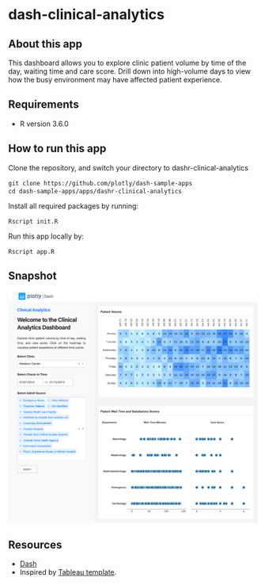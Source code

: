 # dash-clinical-analytics

## About this app

This dashboard allows you to explore clinic patient volume by time of the day, waiting time and care score. Drill down into high-volume days to view how the busy environment may have affected patient experience.

## Requirements

* R version 3.6.0

## How to run this app

Clone the repository, and switch your directory to dashr-clinical-analytics

```
git clone https://github.com/plotly/dash-sample-apps
cd dash-sample-apps/apps/dashr-clinical-analytics

```

Install all required packages by running:
```
Rscript init.R
```

Run this app locally by:
```
Rscript app.R
```
## Snapshot 
![snapshot](screencapture-127-0-0-1-8080-2019-07-16-11_27_28.png)

## Resources

* [Dash](https://dash.plot.ly/)
* Inspired by [Tableau template](https://www.tableau.com/solutions/workbook/improve-patient-satisfaction-improving-cycle-time).

